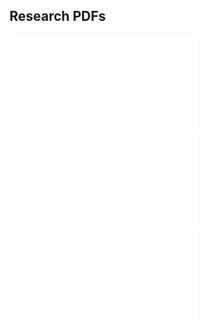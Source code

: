 
## Research PDFs

![Persona](/Research/Persona.pdf)
![Problem Statement](/Research/Problem_Statement.pdf)
![Research Highlights](/Research/Research_Highlights.pdf)
